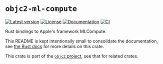 # `objc2-ml-compute`

[![Latest version](https://badgen.net/crates/v/objc2-ml-compute)](https://crates.io/crates/objc2-ml-compute)
[![License](https://badgen.net/badge/license/MIT/blue)](../LICENSE.txt)
[![Documentation](https://docs.rs/objc2-ml-compute/badge.svg)](https://docs.rs/objc2-ml-compute/)
[![CI](https://github.com/madsmtm/objc2/actions/workflows/ci.yml/badge.svg)](https://github.com/madsmtm/objc2/actions/workflows/ci.yml)

Rust bindings to Apple's framework MLCompute.

This README is kept intentionally small to consolidate the documentation, see
[the Rust docs](https://docs.rs/objc2-ml-compute/) for more details on this crate.

This crate is part of the [`objc2` project](https://github.com/madsmtm/objc2),
see that for related crates.
